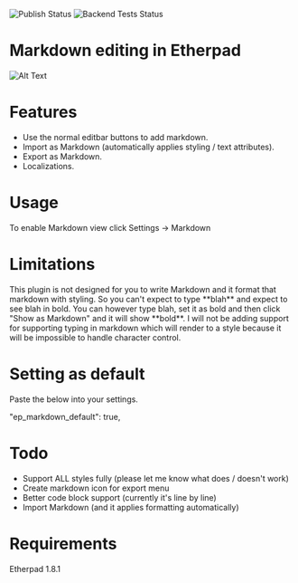 ![Publish Status](https://github.com/ether/ep_markdown/workflows/Node.js%20Package/badge.svg) ![Backend Tests Status](https://github.com/ether/ep_markdown/workflows/Backend%20tests/badge.svg)

Markdown editing in Etherpad
============================

![Alt Text](http://i.imgur.com/bGZHFqH.gif "ep_markdown in action")

Features
========

* Use the normal editbar buttons to add markdown.
* Import as Markdown (automatically applies styling / text attributes).
* Export as Markdown.
* Localizations.

Usage
=====

To enable Markdown view click Settings -> Markdown

Limitations
===========
This plugin is not designed for you to write Markdown and it format that markdown with styling.  So you can't expect to type \*\*blah\*\* and expect to see blah in bold.  You can however type blah, set it as bold and then click "Show as Markdown" and it will show \*\*bold\*\*.  I will not be adding support for supporting typing in markdown which will render to a style because it will be impossible to handle character control.

Setting as default
==================

Paste the below into your settings.

"ep_markdown_default": true,

Todo
====
* Support ALL styles fully (please let me know what does / doesn't work)
* Create markdown icon for export menu
* Better code block support (currently it's line by line)
* Import Markdown (and it applies formatting automatically)

Requirements
============

Etherpad 1.8.1
